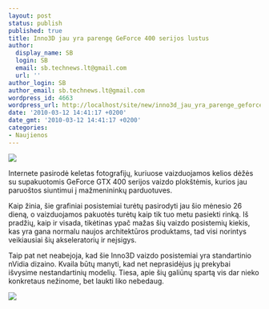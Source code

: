 ```yaml
---
layout: post
status: publish
published: true
title: Inno3D jau yra parengę GeForce 400 serijos lustus
author:
  display_name: SB
  login: SB
  email: sb.technews.lt@gmail.com
  url: ''
author_login: SB
author_email: sb.technews.lt@gmail.com
wordpress_id: 4663
wordpress_url: http://localhost/site/new/inno3d_jau_yra_parenge_geforce_400_serijos_lustus/
date: '2010-03-12 14:41:17 +0200'
date_gmt: '2010-03-12 14:41:17 +0200'
categories:
- Naujienos
---
```

<div class="imgright"><img src="http://www.part.lt/img/0ed998f823bb35c521b04e13dae540e6104.jpg"  /></div>
<p>Internete pasirodė keletas fotografijų, kuriuose vaizduojamos kelios dėžės su supakuotomis GeForce GTX 400 serijos vaizdo plokštėmis, kurios jau paruoštos siuntimui į mažmenininkų parduotuves.</p>
<p>Kaip žinia, šie grafiniai posistemiai turėtų pasirodyti jau šio mėnesio 26 dieną, o vaizduojamos pakuotės turėtų kaip tik tuo metu pasiekti rinką. Iš pradžių, kaip ir visada, tikėtinas ypač mažas šių vaizdo posistemių kiekis, kas yra gana normalu naujos architektūros produktams, tad visi norintys veikiausiai šių akseleratorių ir neįsigys.</p>
<p>Taip pat net neabejoja, kad šie Inno3D vaizdo posistemiai yra standartinio nVidia dizaino. Kvaila būtų manyti, kad net neprasidėjus jų prekybai išvysime nestandartinių modelių. Tiesa, apie šių galiūnų spartą vis dar nieko konkretaus nežinome, bet laukti liko nebedaug.</p>
<p><img src="http://www.part.lt/img/71a988730fe71bf766cfb04937cffcb5797.jpg" /></p>
